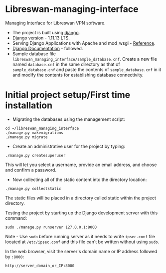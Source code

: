 # Libreswan-managing-interface
Managing Interface for Libreswan VPN software.

* The project is built using [django](https://github.com/django/django).
* Django version - [1.11.13](https://www.djangoproject.com/weblog/2015/jun/25/roadmap/) LTS.
* Serving Django Applications with Apache and mod_wsgi - [Reference](https://www.digitalocean.com/community/tutorials/how-to-serve-django-applications-with-apache-and-mod_wsgi-on-centos-7).
* [Django Documentation](https://docs.djangoproject.com/en/1.11/contents/) - followed.
* Sample database file ``libreswan_managing_interface/sample_database.cnf``. Create a new file named ``database.cnf`` in the same directory as that of ``sample_database.cnf`` and paste the contents of ``sample_database.cnf`` in it and modify the contents for establishing database connectivity.


# Initial project setup/First time installation

* Migrating the databases using the management script:

```
cd ~/libreswan_managing_interface
./manage.py makemigrations
./manage.py migrate
```

* Create an administrative user for the project by typing:

```
./manage.py createsuperuser
```
This will let you select a username, provide an email address, and choose and confirm a password.

* Now collecting all of the static content into the directory location:

```
./manage.py collectstatic
```
The static files will be placed in a directory called static within the project directory.

Testing the project by starting up the Django development server with this command:

```
sudo ./manage.py runserver 127.0.0.1:8000
```
Note - Use ``sudo`` before running server as it needs to write ``ipsec.conf``  file located at ``/etc/ipsec.conf`` and this file can't be written without using ``sudo``.

In the web browser, visit the server's domain name or IP address followed by ``:8000``:
```
http://server_domain_or_IP:8000
```
